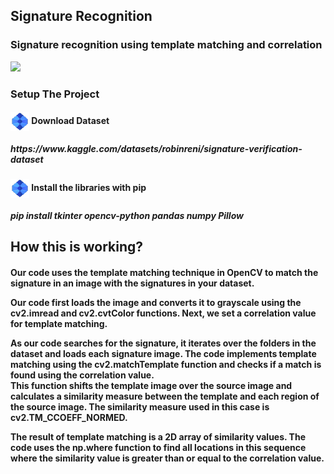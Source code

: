 <h2> Signature Recognition </h2>
<h3> Signature recognition using template matching and correlation </h3>
<img src="https://i.imgur.com/qHAcfhX.gif">
<h3> Setup The Project </h3>
 <h4><img align="center" src="https://raw.githubusercontent.com/efecanxrd/efecanxrd/main/images/xe.gif" width="30"> Download Dataset <h4>
<h5> https://www.kaggle.com/datasets/robinreni/signature-verification-dataset </h5>
<h4><img align="center" src="https://raw.githubusercontent.com/efecanxrd/efecanxrd/main/images/xe.gif" width="30"> Install the libraries with pip </h4>
 <h5>pip install tkinter opencv-python pandas numpy Pillow </h5>
<h2> How this is working? </h2>
  <h4>Our code uses the template matching technique in OpenCV to match the signature in an image with the signatures in your dataset.

Our code first loads the image and converts it to grayscale using the cv2.imread and cv2.cvtColor functions. Next, we set a correlation value for template matching.

As our code searches for the signature, it iterates over the folders in the dataset and loads each signature image. The code implements template matching using the cv2.matchTemplate function and checks if a match is found using the correlation value. <br>
This function shifts the template image over the source image and calculates a similarity measure between the template and each region of the source image. The similarity measure used in this case is cv2.TM_CCOEFF_NORMED.

The result of template matching is a 2D array of similarity values. The code uses the np.where function to find all locations in this sequence where the similarity value is greater than or equal to the correlation value.
</h4>
